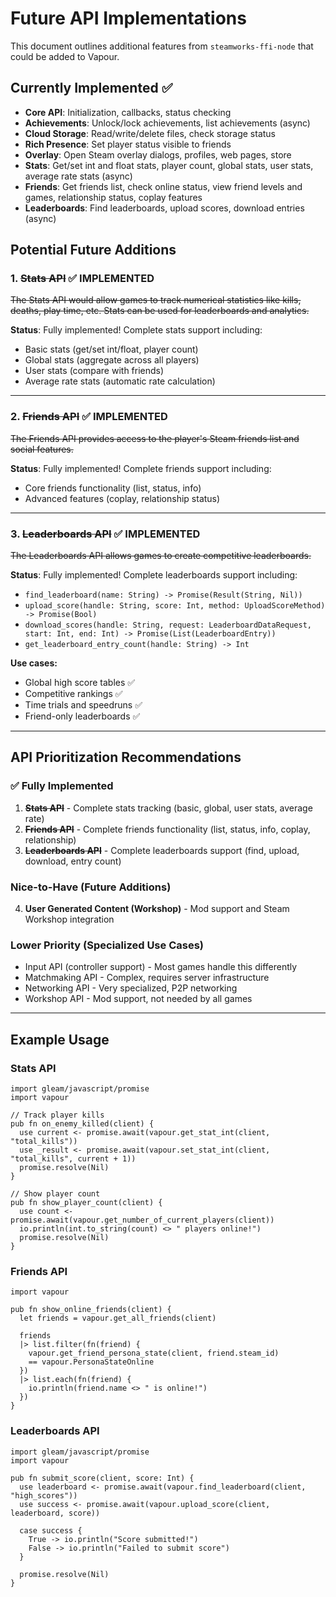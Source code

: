 # Future API Implementations

This document outlines additional features from `steamworks-ffi-node` that could be added to Vapour.

## Currently Implemented ✅

- **Core API**: Initialization, callbacks, status checking
- **Achievements**: Unlock/lock achievements, list achievements (async)
- **Cloud Storage**: Read/write/delete files, check storage status
- **Rich Presence**: Set player status visible to friends
- **Overlay**: Open Steam overlay dialogs, profiles, web pages, store
- **Stats**: Get/set int and float stats, player count, global stats, user stats, average rate stats (async)
- **Friends**: Get friends list, check online status, view friend levels and games, relationship status, coplay features
- **Leaderboards**: Find leaderboards, upload scores, download entries (async)

## Potential Future Additions

### 1. ~~Stats API~~ ✅ **IMPLEMENTED**

~~The Stats API would allow games to track numerical statistics like kills, deaths, play time, etc. Stats can be used for leaderboards and analytics.~~

**Status**: Fully implemented! Complete stats support including:
- Basic stats (get/set int/float, player count)
- Global stats (aggregate across all players)
- User stats (compare with friends)
- Average rate stats (automatic rate calculation)

---

### 2. ~~Friends API~~ ✅ **IMPLEMENTED**

~~The Friends API provides access to the player's Steam friends list and social features.~~

**Status**: Fully implemented! Complete friends support including:
- Core friends functionality (list, status, info)
- Advanced features (coplay, relationship status)

---

### 3. ~~Leaderboards API~~ ✅ **IMPLEMENTED**

~~The Leaderboards API allows games to create competitive leaderboards.~~

**Status**: Fully implemented! Complete leaderboards support including:
- `find_leaderboard(name: String) -> Promise(Result(String, Nil))`
- `upload_score(handle: String, score: Int, method: UploadScoreMethod) -> Promise(Bool)`
- `download_scores(handle: String, request: LeaderboardDataRequest, start: Int, end: Int) -> Promise(List(LeaderboardEntry))`
- `get_leaderboard_entry_count(handle: String) -> Int`

**Use cases:**
- Global high score tables ✅
- Competitive rankings ✅
- Time trials and speedruns ✅
- Friend-only leaderboards ✅

---

## API Prioritization Recommendations

### ✅ Fully Implemented
1. ~~**Stats API**~~ - Complete stats tracking (basic, global, user stats, average rate)
2. ~~**Friends API**~~ - Complete friends functionality (list, status, info, coplay, relationship)
3. ~~**Leaderboards API**~~ - Complete leaderboards support (find, upload, download, entry count)

### Nice-to-Have (Future Additions)
4. **User Generated Content (Workshop)** - Mod support and Steam Workshop integration

### Lower Priority (Specialized Use Cases)
- Input API (controller support) - Most games handle this differently
- Matchmaking API - Complex, requires server infrastructure
- Networking API - Very specialized, P2P networking
- Workshop API - Mod support, not needed by all games

---

## Example Usage

### Stats API
```gleam
import gleam/javascript/promise
import vapour

// Track player kills
pub fn on_enemy_killed(client) {
  use current <- promise.await(vapour.get_stat_int(client, "total_kills"))
  use _result <- promise.await(vapour.set_stat_int(client, "total_kills", current + 1))
  promise.resolve(Nil)
}

// Show player count
pub fn show_player_count(client) {
  use count <- promise.await(vapour.get_number_of_current_players(client))
  io.println(int.to_string(count) <> " players online!")
  promise.resolve(Nil)
}
```

### Friends API
```gleam
import vapour

pub fn show_online_friends(client) {
  let friends = vapour.get_all_friends(client)

  friends
  |> list.filter(fn(friend) {
    vapour.get_friend_persona_state(client, friend.steam_id)
    == vapour.PersonaStateOnline
  })
  |> list.each(fn(friend) {
    io.println(friend.name <> " is online!")
  })
}
```

### Leaderboards API
```gleam
import gleam/javascript/promise
import vapour

pub fn submit_score(client, score: Int) {
  use leaderboard <- promise.await(vapour.find_leaderboard(client, "high_scores"))
  use success <- promise.await(vapour.upload_score(client, leaderboard, score))

  case success {
    True -> io.println("Score submitted!")
    False -> io.println("Failed to submit score")
  }

  promise.resolve(Nil)
}
```
